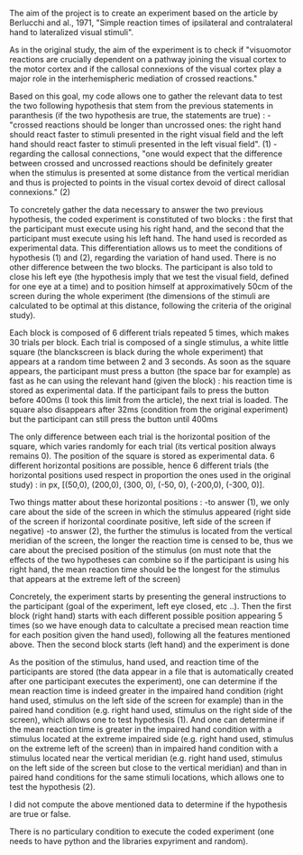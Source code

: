 The aim of the project is to create an experiment based on the article by Berlucchi and al., 1971, "Simple reaction times of  ipsilateral and contralateral hand to lateralized visual stimuli". 

As in the original study, the aim of the experiment is to check if "visuomotor reactions are crucially dependent on a pathway joining the visual cortex to the motor cortex and if the callosal connexions of the visual cortex play a major role in the interhemispheric mediation of crossed reactions." 

Based on this goal, my code allows one to gather the relevant data to test the two following hypothesis that stem from the previous statements in paranthesis (if the two hypothesis are true, the statements are true) : -"crossed reactions should be longer than uncrossed ones: the right hand should react faster to stimuli presented in the right visual field and the left hand should react faster to stimuli presented in the left visual field". (1)
-regarding the callosal connections, "one would expect that the difference between crossed and uncrossed reactions should be definitely greater when the stimulus is presented at some distance from the vertical meridian and thus is projected to points in the visual cortex devoid of direct callosal connexions." (2)

To concretely gather the data necessary to answer the two previous hypothesis, the coded experiment is constituted of two blocks : the first that the participant must execute using his right hand, and the second that the participant must execute using his left hand. The hand used is recorded as experimental data. This differentiation allows us to meet the conditions of hypothesis (1) and (2), regarding the variation of hand used. There is no other difference between the two blocks. The participant is also told to close his left eye (the hypothesis imply that we test the visual field, defined for one eye at a time) and to position himself at approximatively 50cm of the screen during the whole experiment (the dimensions of the stimuli are calculated to be optimal at this distance, following the criteria of the original study).

Each block is composed of 6 different trials repeated 5 times, which makes 30 trials per block. Each trial is composed of a single stimulus, a white little square (the blanckscreen is black during the whole experiment) that appears at a random time between 2 and 3 seconds. As soon as the square appears, the participant must press a button (the space bar for example) as fast as he can using the relevant hand (given the block) : his reaction time is stored as experimental data. If the participant fails to press the button before 400ms (I took this limit from the article), the next trial is loaded. The square also disappears after 32ms (condition from the original experiment) but the participant can still press the button until 400ms

The only difference between each trial is the horizontal position of the square, which varies randomly for each trial (its vertical position always remains 0). The position of the square is stored as experimental data. 6 different horizontal positions are possible, hence 6 different trials (the horizontal positions used respect in proportion the ones used in the original study) : in px, [(50,0), (200,0), (300, 0), (-50, 0), (-200,0), (-300, 0)].

Two things matter about these horizontal positions : -to answer (1), we only care about the side of the screen in which the stimulus appeared (right side of the screen if horizontal coordinate positive, left side of the screen if negative)
-to answer (2), the further the stimulus is located from the vertical meridian of the screen, the longer the reaction time is censed to be, thus we care about the precised position of the stimulus (on must note that the effects of the two hypotheses can combine so if the participant is using his right hand, the mean reaction time should be the longest for the stimulus that appears at the extreme left of the screen)      

Concretely, the experiment starts by presenting the general instructions to the participant (goal of the experiment, left eye closed, etc ..). Then the first block (right hand) starts with each different possible position appearing 5 times (so we have enough data to calcultate a precised mean reaction time for each position given the hand used), following all the features mentioned above. Then the second block starts (left hand) and the experiment is done

As the position of the stimulus, hand used, and reaction time of the participants are stored (the data appear in a file that is automatically created after one participant executes the experiment), one can determine if the mean reaction time is indeed greater in the impaired hand condition (right hand used, stimulus on the left side of the screen for example) than in the paired hand condition (e.g. right hand used, stimulus on the right side of the screen), which allows one to test hypothesis (1). And one can determine if the mean reaction time is greater in the impaired hand condition with a stimulus located at the extreme impaired side (e.g. right hand used, stimulus on the extreme left of the screen) than in impaired hand condition with a stimulus located near the vertical meridian (e.g. right hand used, stimulus on the left side of the screen but close to the vertical meridian) and than in paired hand conditions for the same stimuli locations, which allows one to test the hypothesis (2). 

I did not compute the above mentioned data to determine if the hypothesis are true or false.

There is no particulary condition to execute the coded experiment (one needs to have python and the libraries expyriment and random). 

